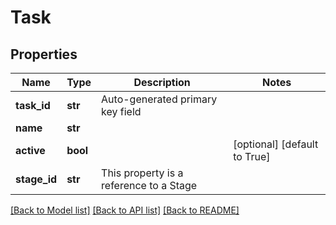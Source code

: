 # Task

## Properties
Name | Type | Description | Notes
------------ | ------------- | ------------- | -------------
**task_id** | **str** | Auto-generated primary key field | 
**name** | **str** |  | 
**active** | **bool** |  | [optional] [default to True]
**stage_id** | **str** | This property is a reference to a Stage | 

[[Back to Model list]](../README.md#documentation-for-models) [[Back to API list]](../README.md#documentation-for-api-endpoints) [[Back to README]](../README.md)

